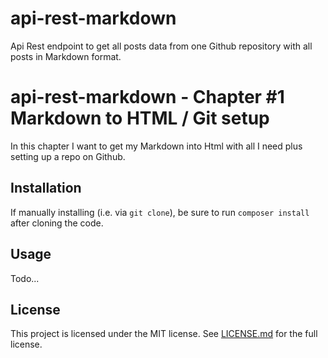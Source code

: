 # api-rest-markdown
Api Rest endpoint to get all posts data from one Github repository with all posts in Markdown format.

# api-rest-markdown - Chapter #1 Markdown to HTML / Git setup
In this chapter I want to get my Markdown into Html with all I need plus setting up a repo on Github.

## Installation
If manually installing (i.e. via `git clone`), be sure to run `composer install` after cloning the code.

## Usage
Todo...

## License
This project is licensed under the MIT license. See [LICENSE.md](https://github.com/qbreis/api-rest-markdown/LICENSE.md) for the full license.